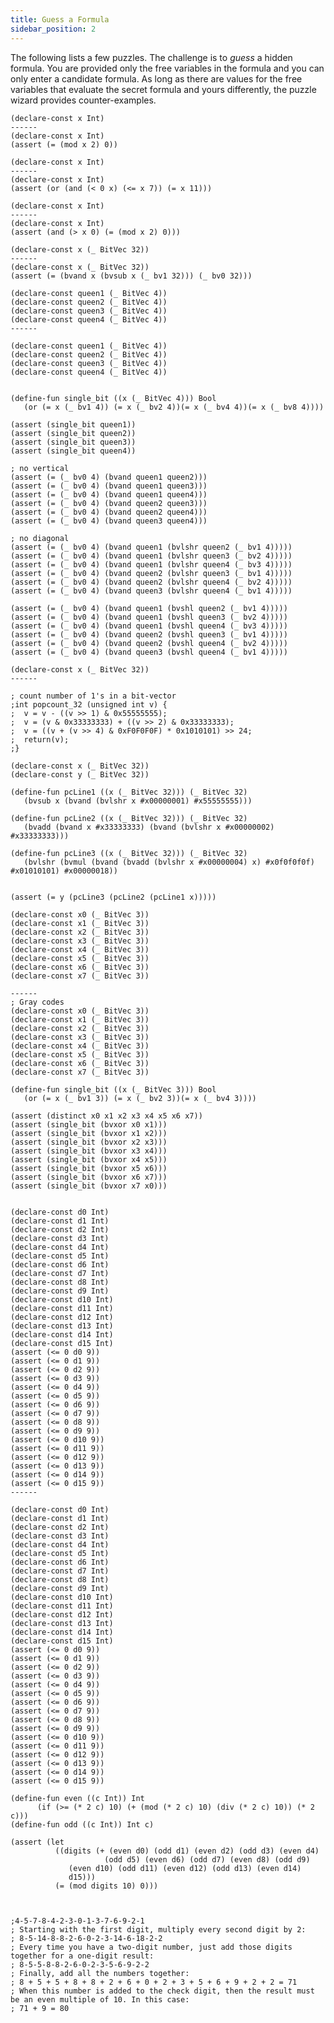 ```yaml
---
title: Guess a Formula
sidebar_position: 2
---
```


The following lists a few puzzles. The challenge
is to _guess_ a hidden formula. You are provided only the
free variables in the formula and you can only enter a candidate
formula. As long as there are values for the free variables that evaluate
the secret formula and yours differently, the puzzle wizard provides
counter-examples.

```z3-duo
(declare-const x Int)
------
(declare-const x Int)
(assert (= (mod x 2) 0))
```


```z3-duo
(declare-const x Int)
------
(declare-const x Int)
(assert (or (and (< 0 x) (<= x 7)) (= x 11)))

```


```z3-duo
(declare-const x Int)
------
(declare-const x Int)
(assert (and (> x 0) (= (mod x 2) 0)))

```


```z3-duo
(declare-const x (_ BitVec 32))
------
(declare-const x (_ BitVec 32))
(assert (= (bvand x (bvsub x (_ bv1 32))) (_ bv0 32)))

```

```z3-duo
(declare-const queen1 (_ BitVec 4))
(declare-const queen2 (_ BitVec 4))
(declare-const queen3 (_ BitVec 4))
(declare-const queen4 (_ BitVec 4))
------

(declare-const queen1 (_ BitVec 4))
(declare-const queen2 (_ BitVec 4))
(declare-const queen3 (_ BitVec 4))
(declare-const queen4 (_ BitVec 4))


(define-fun single_bit ((x (_ BitVec 4))) Bool
   (or (= x (_ bv1 4)) (= x (_ bv2 4))(= x (_ bv4 4))(= x (_ bv8 4))))

(assert (single_bit queen1))
(assert (single_bit queen2))
(assert (single_bit queen3))
(assert (single_bit queen4))

; no vertical
(assert (= (_ bv0 4) (bvand queen1 queen2)))
(assert (= (_ bv0 4) (bvand queen1 queen3)))
(assert (= (_ bv0 4) (bvand queen1 queen4)))
(assert (= (_ bv0 4) (bvand queen2 queen3)))
(assert (= (_ bv0 4) (bvand queen2 queen4)))
(assert (= (_ bv0 4) (bvand queen3 queen4)))

; no diagonal
(assert (= (_ bv0 4) (bvand queen1 (bvlshr queen2 (_ bv1 4)))))
(assert (= (_ bv0 4) (bvand queen1 (bvlshr queen3 (_ bv2 4)))))
(assert (= (_ bv0 4) (bvand queen1 (bvlshr queen4 (_ bv3 4)))))
(assert (= (_ bv0 4) (bvand queen2 (bvlshr queen3 (_ bv1 4)))))
(assert (= (_ bv0 4) (bvand queen2 (bvlshr queen4 (_ bv2 4)))))
(assert (= (_ bv0 4) (bvand queen3 (bvlshr queen4 (_ bv1 4)))))

(assert (= (_ bv0 4) (bvand queen1 (bvshl queen2 (_ bv1 4)))))
(assert (= (_ bv0 4) (bvand queen1 (bvshl queen3 (_ bv2 4)))))
(assert (= (_ bv0 4) (bvand queen1 (bvshl queen4 (_ bv3 4)))))
(assert (= (_ bv0 4) (bvand queen2 (bvshl queen3 (_ bv1 4)))))
(assert (= (_ bv0 4) (bvand queen2 (bvshl queen4 (_ bv2 4)))))
(assert (= (_ bv0 4) (bvand queen3 (bvshl queen4 (_ bv1 4)))))

```


```z3-duo
(declare-const x (_ BitVec 32))
------

; count number of 1's in a bit-vector
;int popcount_32 (unsigned int v) { 
;  v = v - ((v >> 1) & 0x55555555); 
;  v = (v & 0x33333333) + ((v >> 2) & 0x33333333); 
;  v = ((v + (v >> 4) & 0xF0F0F0F) * 0x1010101) >> 24; 
;  return(v); 
;} 

(declare-const x (_ BitVec 32))
(declare-const y (_ BitVec 32))

(define-fun pcLine1 ((x (_ BitVec 32))) (_ BitVec 32)
   (bvsub x (bvand (bvlshr x #x00000001) #x55555555)))

(define-fun pcLine2 ((x (_ BitVec 32))) (_ BitVec 32)
   (bvadd (bvand x #x33333333) (bvand (bvlshr x #x00000002) #x33333333)))

(define-fun pcLine3 ((x (_ BitVec 32))) (_ BitVec 32)
   (bvlshr (bvmul (bvand (bvadd (bvlshr x #x00000004) x) #x0f0f0f0f) #x01010101) #x00000018))


(assert (= y (pcLine3 (pcLine2 (pcLine1 x)))))
```


```z3-duo
(declare-const x0 (_ BitVec 3))
(declare-const x1 (_ BitVec 3))
(declare-const x2 (_ BitVec 3))
(declare-const x3 (_ BitVec 3))
(declare-const x4 (_ BitVec 3))
(declare-const x5 (_ BitVec 3))
(declare-const x6 (_ BitVec 3))
(declare-const x7 (_ BitVec 3))

------
; Gray codes
(declare-const x0 (_ BitVec 3))
(declare-const x1 (_ BitVec 3))
(declare-const x2 (_ BitVec 3))
(declare-const x3 (_ BitVec 3))
(declare-const x4 (_ BitVec 3))
(declare-const x5 (_ BitVec 3))
(declare-const x6 (_ BitVec 3))
(declare-const x7 (_ BitVec 3))

(define-fun single_bit ((x (_ BitVec 3))) Bool
   (or (= x (_ bv1 3)) (= x (_ bv2 3))(= x (_ bv4 3))))

(assert (distinct x0 x1 x2 x3 x4 x5 x6 x7))
(assert (single_bit (bvxor x0 x1)))
(assert (single_bit (bvxor x1 x2)))
(assert (single_bit (bvxor x2 x3)))
(assert (single_bit (bvxor x3 x4)))
(assert (single_bit (bvxor x4 x5)))
(assert (single_bit (bvxor x5 x6)))
(assert (single_bit (bvxor x6 x7)))
(assert (single_bit (bvxor x7 x0)))


```



```z3-duo
(declare-const d0 Int)
(declare-const d1 Int)
(declare-const d2 Int)
(declare-const d3 Int)
(declare-const d4 Int)
(declare-const d5 Int)
(declare-const d6 Int)
(declare-const d7 Int)
(declare-const d8 Int)
(declare-const d9 Int)
(declare-const d10 Int)
(declare-const d11 Int)
(declare-const d12 Int)
(declare-const d13 Int)
(declare-const d14 Int)
(declare-const d15 Int)
(assert (<= 0 d0 9))
(assert (<= 0 d1 9))
(assert (<= 0 d2 9))
(assert (<= 0 d3 9))
(assert (<= 0 d4 9))
(assert (<= 0 d5 9))
(assert (<= 0 d6 9))
(assert (<= 0 d7 9))
(assert (<= 0 d8 9))
(assert (<= 0 d9 9))
(assert (<= 0 d10 9))
(assert (<= 0 d11 9))
(assert (<= 0 d12 9))
(assert (<= 0 d13 9))
(assert (<= 0 d14 9))
(assert (<= 0 d15 9))
------

(declare-const d0 Int)
(declare-const d1 Int)
(declare-const d2 Int)
(declare-const d3 Int)
(declare-const d4 Int)
(declare-const d5 Int)
(declare-const d6 Int)
(declare-const d7 Int)
(declare-const d8 Int)
(declare-const d9 Int)
(declare-const d10 Int)
(declare-const d11 Int)
(declare-const d12 Int)
(declare-const d13 Int)
(declare-const d14 Int)
(declare-const d15 Int)
(assert (<= 0 d0 9))
(assert (<= 0 d1 9))
(assert (<= 0 d2 9))
(assert (<= 0 d3 9))
(assert (<= 0 d4 9))
(assert (<= 0 d5 9))
(assert (<= 0 d6 9))
(assert (<= 0 d7 9))
(assert (<= 0 d8 9))
(assert (<= 0 d9 9))
(assert (<= 0 d10 9))
(assert (<= 0 d11 9))
(assert (<= 0 d12 9))
(assert (<= 0 d13 9))
(assert (<= 0 d14 9))
(assert (<= 0 d15 9))

(define-fun even ((c Int)) Int
      (if (>= (* 2 c) 10) (+ (mod (* 2 c) 10) (div (* 2 c) 10)) (* 2 c)))
(define-fun odd ((c Int)) Int c)
      
(assert (let
	      ((digits (+ (even d0) (odd d1) (even d2) (odd d3) (even d4)
	                 (odd d5) (even d6) (odd d7) (even d8) (odd d9)
			 (even d10) (odd d11) (even d12) (odd d13) (even d14)
			 d15)))
	      (= (mod digits 10) 0)))


	      
;4-5-7-8-4-2-3-0-1-3-7-6-9-2-1
; Starting with the first digit, multiply every second digit by 2:
; 8-5-14-8-8-2-6-0-2-3-14-6-18-2-2
; Every time you have a two-digit number, just add those digits together for a one-digit result:
; 8-5-5-8-8-2-6-0-2-3-5-6-9-2-2
; Finally, add all the numbers together:
; 8 + 5 + 5 + 8 + 8 + 2 + 6 + 0 + 2 + 3 + 5 + 6 + 9 + 2 + 2 = 71
; When this number is added to the check digit, then the result must be an even multiple of 10. In this case:
; 71 + 9 = 80
```


<!-- ```z3-duo
(declare-fun P (Int) Bool)
(declare-fun Q (Int) Bool)
------
(declare-fun P (Int) Bool)
(declare-fun Q (Int) Bool)
(assert (forall ((x Int)) (=> (P x) (Q x))))
```


```z3-duo
(declare-fun P (Int) Bool)
(declare-fun Q (Int) Bool)
------
(declare-fun P (Int) Bool)
(declare-fun Q (Int) Bool)
(assert (forall ((x Int)) (= (P x) (Q x))))
```

```z3-duo
(declare-fun P (Int) Bool)
(declare-fun Q (Int) Bool)
------
(declare-fun P (Int) Bool)
(declare-fun Q (Int) Bool)
(assert (forall ((x Int)) (not (= (P x) (Q x)))))
```



```z3-duo
(declare-fun P (Int Int) Bool)
------
(declare-fun P (Int Int) Bool)
(assert (forall ((x Int)) (P x x)))
```


```z3-duo
(declare-fun P (Int Int) Bool)
------
(declare-fun P (Int Int) Bool)
(assert (forall ((x Int)) (P x x)))
(assert (forall ((x Int) (y Int)) (=> (P x y) (P y x))))
```


```z3-duo
(declare-fun P (Int Int) Bool)
------
(declare-fun P (Int Int) Bool)
(assert (forall ((x Int)) (P x x)))
(assert (forall ((x Int) (y Int)) (=> (P x y) (P y x))))
(assert (forall ((x Int) (y Int) (z Int)) (=> (and (P x y) (P y z)) (P x z))))
```



```z3-duo
(declare-fun P (Int Int) Bool)
------
(declare-fun P (Int Int) Bool)
(assert (forall ((x Int) (y Int)) (=> (P x y) (not (P y x)))))
``` -->




